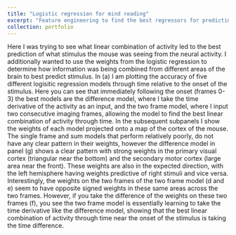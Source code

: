 ```yaml
---
title: "Logistic regression for mind reading"
excerpt: "Feature engineering to find the best regressors for predicting a visual stimulus from mouse neural activity <br/><img src='/images/model comparison weights frame 3.png'>"
collection: portfolio
---
```


Here I was trying to see what linear combination of activity led to the best prediction of what 
stimulus the mouse was seeing from the neural activity. I additionally wanted to use the weights 
from the logistic regression to determine how information was being combined from different areas
of the brain to best predict stimulus. In (a) I am plotting the accuracy of five different 
logisitic regression models through time relative to the onset of the stimulus. Here you can see that
immediately following the onset (frames 0-3) the best models are the difference model, where I take
the time derivative of the activity as an input, and the two frame model, where I input two consecutive
imaging frames, allowing the model to find the best linear combination of activity through time. 
In the subsequent subpanels I show the weights of each model projected onto a map of the cortex of 
the mouse. The single frame and sum models that perform relatively poorly, do not have any clear 
pattern in their weights, however the difference model in panel (g) shows a clear pattern with strong 
weights in the primary visual cortex (triangular near the bottom) and the secondary motor cortex (large
area near the front). These weights are also in the expected direction, with the left hemisphere 
having weights predictive of right stimuli and vice versa. Interestingly, the weights on the two frames
of the two frame model (d and e) seem to have opposite signed weights in these same areas across the two frames.
However, if you take the difference of the weights on these two frames (f), you see the two frame model 
is essentially learning to take the time derivative like the difference model, showing that the best
linear combination of activity through time near the onset of the stimulus is taking the time difference.
